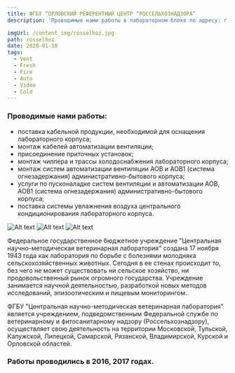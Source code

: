 ```yaml
---
title: ФГБУ “ОРЛОВСКИЙ РЕФЕРЕНТНЫЙ ЦЕНТР “РОССЕЛЬХОЗНАДЗОРА”
description: 'Проводимые нами работы в лабораторном блоке по адресу: г. Курск, пр-т Ленинского комсомола, д. 8а - поставка кабельной продукции, необходимой для оснащения лабораторного корпуса; монтаж кабелей автоматизации вентиляции; присоединение приточных установок; монтаж чиллера и трассы холодоснабжения лабораторного корпуса; монтаж систем автоматизации вентиляции АОВ и АОВ1 (система огнезадержания) административно-бытового корпуса; услуги по пусконаладке систем вентиляции и автоматизации АОВ, АОВ1 (система огнезадержания) административно-бытового корпуса; поставка системы увлажнения воздуха центрального кондиционирования лабораторного корпуса.'

imgUrl: /content_img/rosselhoz.jpg
path: rosselhoz
date: 2020-01-10
tags:
  - Vent
  - Fresh
  - Fire
  - Auto
  - Video
  - Cold
---
```


### Проводимые нами работы:
- поставка кабельной продукции, необходимой для оснащения лабораторного корпуса;	 	 	 	
- монтаж кабелей автоматизации вентиляции;	 	 	 	
- присоединение приточных установок;	 	 	
- монтаж чиллера и трассы холодоснабжения лабораторного корпуса; 	 	 	 
- монтаж систем автоматизации вентиляции АОВ и АОВ1 (система огнезадержания) административно-бытового корпуса;	 	 	 	 	 	
- услуги по пусконаладке систем вентиляции и автоматизации АОВ, АОВ1 (система огнезадержания) административно-бытового корпуса; 	 	 	 	
- поставка системы увлажнения воздуха центрального кондиционирования лабораторного корпуса.


![Alt text](/content_img/rosselhoz_1.jpg)
![Alt text](/content_img/rosselhoz_2.jpg)
![Alt text](/content_img/rosselhoz_3.jpg)

Федеральное государственное бюджетное учреждение "Центральная научно-методическая ветеринарная лаборатория" создана 17 ноября 1943 года как лаборатория по борьбе с болезнями молодняка сельскохозяйственных животных. Сегодня в ее стенах происходит то, без чего не может существовать ни сельское хозяйство, ни продовольственный рынок огромного государства. Учреждение занимается научной деятельностью, разработкой новых методов исследований, эпизоотическим и пищевым мониторингом.

ФГБУ "Центральная научно-методическая ветеринарная лаборатория" является учреждением, подведомственным Федеральной службе по ветеринарному и фитосанитарному надзору (Россельхознадзору), осуществляет свою деятельность на территории Московской, Тульской, Калужской, Липецкой, Самарской, Рязанской, Владимирской, Курской и Орловской областей.


### Работы проводились в 2016, 2017 годах.
